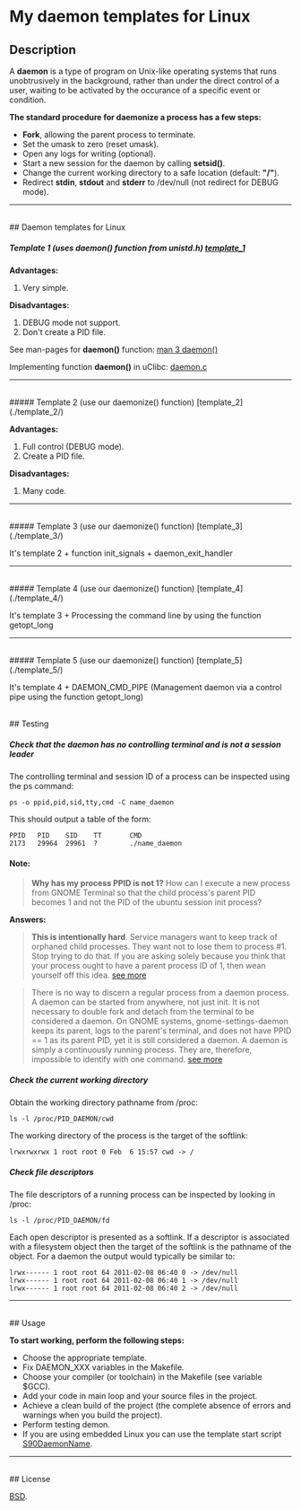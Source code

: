 # My daemon templates for Linux


## Description

A **daemon** is a type of program on Unix-like operating systems that runs unobtrusively in the background, 
rather than under the direct control of a user, waiting to be activated by the occurance of a specific event or condition.


**The standard procedure for daemonize a process has a few steps:**

  * **Fork**, allowing the parent process to terminate.
  * Set the umask to zero (reset umask).
  * Open any logs for writing (optional).
  * Start a new session for the daemon by calling **setsid()**.
  * Change the current working directory to a safe location (default: **"/"**).
  * Redirect **stdin**, **stdout** and **stderr** to /dev/null (not redirect for DEBUG mode).


***
<br/>
## Daemon templates for Linux

##### Template 1 (uses  daemon() function from unistd.h) [template_1](./template_1/)

**Advantages:**

1. Very simple.


**Disadvantages:**

1. DEBUG mode not support.
2. Don't create a PID file.


See man-pages for **daemon()** function: [man 3 daemon()](http://man7.org/linux/man-pages/man3/daemon.3.html)

Implementing function **daemon()** in uClibc: [daemon.c](http://git.uclibc.org/uClibc/tree/libc/unistd/daemon.c)


***
<br/>
##### Template 2 (use our daemonize() function) [template_2](./template_2/)

**Advantages:**

1. Full control (DEBUG mode).
2. Create a PID file.


**Disadvantages:**

1. Many code.



***
<br/>
##### Template 3 (use our daemonize() function) [template_3](./template_3/)

It's template 2 + function init_signals + daemon_exit_handler



***
<br/>
##### Template 4 (use our daemonize() function) [template_4](./template_4/)

It's template 3 + Processing the command line by using the function getopt_long



***
<br/>
##### Template 5 (use our daemonize() function) [template_5](./template_5/)

It's template 4 + DAEMON_CMD_PIPE (Management daemon via a control pipe using the function getopt_long)



<br/>
## Testing



##### Check that the daemon has no controlling terminal and is not a session leader

The controlling terminal and session ID of a process can be inspected using the ps command:

```console
ps -o ppid,pid,sid,tty,cmd -C name_daemon
```


This should output a table of the form:

```console
PPID   PID    SID    TT       CMD
2173   29964  29961  ?        ./name_daemon
```


#### Note:


>**Why has my process PPID is not 1?**
How can I execute a new process from GNOME Terminal so that the child process's parent PID becomes 1 and not the PID of the ubuntu session init process?

**Answers:**

>**This is intentionally hard**. Service managers want to keep track of orphaned child processes.
They want not to lose them to process #1. Stop trying to do that.
If you are asking solely because you think that your process ought to have a parent process ID of 1,
then wean yourself off this idea.
[see more](http://unix.stackexchange.com/questions/194182/orphan-processs-parent-id-is-not-1-when-parent-process-executed-from-gnome-term)


>There is no way to discern a regular process from a daemon process.
A daemon can be started from anywhere, not just init.
It is not necessary to double fork and detach from the terminal to be considered a daemon.
On GNOME systems, gnome-settings-daemon keeps its parent, logs to the parent's terminal,
and does not have PPID == 1 as its parent PID, yet it is still considered a daemon.
A daemon is simply a continuously running process.
They are, therefore, impossible to identify with one command.
[see more](http://unix.stackexchange.com/questions/159964/how-to-check-whether-a-process-is-daemon-or-not)



##### Check the current working directory

Obtain the working directory pathname from /proc:

```console
ls -l /proc/PID_DAEMON/cwd
```


The working directory of the process is the target of the softlink:

```console
lrwxrwxrwx 1 root root 0 Feb  6 15:57 cwd -> /
```



#####  Check file descriptors

The file descriptors of a running process can be inspected by looking in /proc:

```console
ls -l /proc/PID_DAEMON/fd
```


Each open descriptor is presented as a softlink. 
If a descriptor is associated with a filesystem object then the target of the softlink is the pathname of the object. 
For a daemon the output would typically be similar to:

```console
lrwx------ 1 root root 64 2011-02-08 06:40 0 -> /dev/null
lrwx------ 1 root root 64 2011-02-08 06:40 1 -> /dev/null
lrwx------ 1 root root 64 2011-02-08 06:40 2 -> /dev/null
```



***
<br/>
## Usage

**To start working, perform the following steps:**

* Choose the appropriate template.
* Fix DAEMON_XXX variables in the Makefile.
* Choose your compiler (or toolchain) in the Makefile (see variable $GCC).
* Add your code in main loop and your source files in the project.
* Achieve a clean build of the project (the complete absence of errors and warnings when you build the project).
* Perform testing demon.
* If you are using embedded Linux you can use the template start script [S90DaemonName](./S90DaemonName).



***
<br/>
## License

[BSD](./LICENSE).
